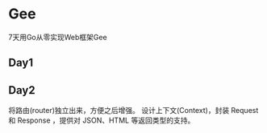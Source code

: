 # Gee
7天用Go从零实现Web框架Gee

## Day1

## Day2
将路由(router)独立出来，方便之后增强。
设计上下文(Context)，封装 Request 和 Response ，提供对 JSON、HTML 等返回类型的支持。

